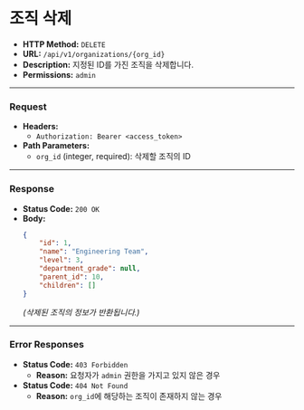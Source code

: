 # 조직 삭제

- **HTTP Method:** `DELETE`
- **URL:** `/api/v1/organizations/{org_id}`
- **Description:** 지정된 ID를 가진 조직을 삭제합니다.
- **Permissions:** `admin`

---

### Request

- **Headers:**
    - `Authorization: Bearer <access_token>`
- **Path Parameters:**
    - `org_id` (integer, required): 삭제할 조직의 ID

---

### Response

- **Status Code:** `200 OK`
- **Body:**
    ```json
    {
        "id": 1,
        "name": "Engineering Team",
        "level": 3,
        "department_grade": null,
        "parent_id": 10,
        "children": []
    }
    ```
    *(삭제된 조직의 정보가 반환됩니다.)*

---

### Error Responses

- **Status Code:** `403 Forbidden`
    - **Reason:** 요청자가 `admin` 권한을 가지고 있지 않은 경우
- **Status Code:** `404 Not Found`
    - **Reason:** `org_id`에 해당하는 조직이 존재하지 않는 경우
